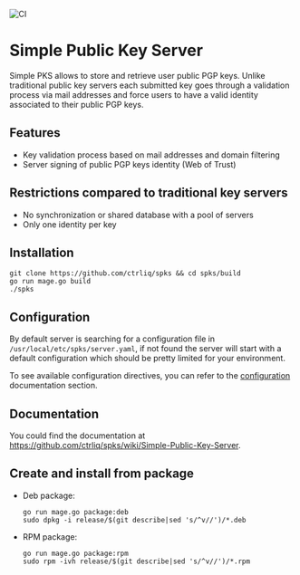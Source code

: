 ![CI](https://github.com/ctrliq/spks/workflows/ci/badge.svg)

# Simple Public Key Server #

Simple PKS allows to store and retrieve user public PGP keys. Unlike traditional public key servers each submitted key goes through a validation process via mail addresses and force users to have a valid identity associated to their public PGP keys.

## Features ##

* Key validation process based on mail addresses and domain filtering
* Server signing of public PGP keys identity (Web of Trust)

## Restrictions compared to traditional key servers ##

* No synchronization or shared database with a pool of servers
* Only one identity per key

## Installation ##

```
git clone https://github.com/ctrliq/spks && cd spks/build
go run mage.go build
./spks
```

## Configuration ##

By default server is searching for a configuration file in `/usr/local/etc/spks/server.yaml`, if not found the server will start with a default configuration which should be pretty limited for your environment.

To see available configuration directives, you can refer to the [configuration](https://github.com/ctrliq/spks/wiki/Configuration) documentation section.

## Documentation ##

You could find the documentation at https://github.com/ctrliq/spks/wiki/Simple-Public-Key-Server.

## Create and install from package ##

* Deb package:

  ```
  go run mage.go package:deb
  sudo dpkg -i release/$(git describe|sed 's/^v//')/*.deb
  ```

* RPM package:

  ```
  go run mage.go package:rpm
  sudo rpm -ivh release/$(git describe|sed 's/^v//')/*.rpm
  ```
